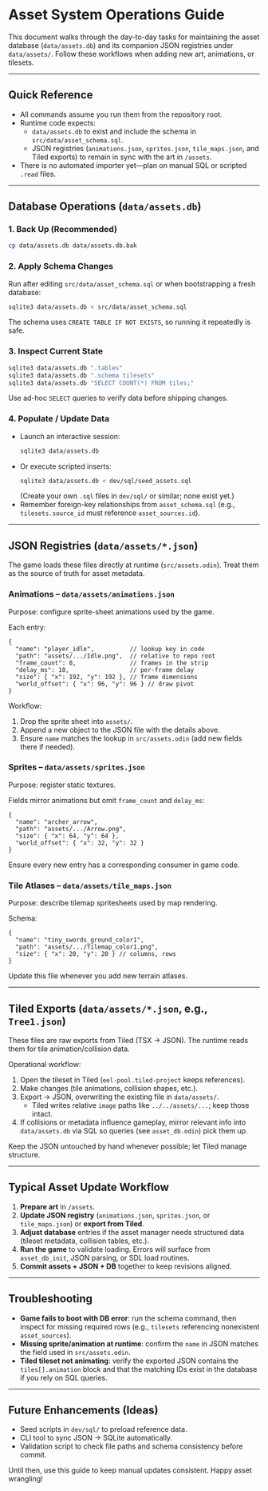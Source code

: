 # Asset System Operations Guide

This document walks through the day-to-day tasks for maintaining the asset database (`data/assets.db`) and its companion JSON registries under `data/assets/`. Follow these workflows when adding new art, animations, or tilesets.

---

## Quick Reference
- All commands assume you run them from the repository root.
- Runtime code expects:
  - `data/assets.db` to exist and include the schema in `src/data/asset_schema.sql`.
  - JSON registries (`animations.json`, `sprites.json`, `tile_maps.json`, and Tiled exports) to remain in sync with the art in `/assets`.
- There is no automated importer yet—plan on manual SQL or scripted `.read` files.

---

## Database Operations (`data/assets.db`)

### 1. Back Up (Recommended)
```bash
cp data/assets.db data/assets.db.bak
```

### 2. Apply Schema Changes
Run after editing `src/data/asset_schema.sql` or when bootstrapping a fresh database:
```bash
sqlite3 data/assets.db < src/data/asset_schema.sql
```
The schema uses `CREATE TABLE IF NOT EXISTS`, so running it repeatedly is safe.

### 3. Inspect Current State
```bash
sqlite3 data/assets.db ".tables"
sqlite3 data/assets.db ".schema tilesets"
sqlite3 data/assets.db "SELECT COUNT(*) FROM tiles;"
```
Use ad-hoc `SELECT` queries to verify data before shipping changes.

### 4. Populate / Update Data
- Launch an interactive session:
  ```bash
  sqlite3 data/assets.db
  ```
- Or execute scripted inserts:
  ```bash
  sqlite3 data/assets.db < dev/sql/seed_assets.sql
  ```
  (Create your own `.sql` files in `dev/sql/` or similar; none exist yet.)
- Remember foreign-key relationships from `asset_schema.sql` (e.g., `tilesets.source_id` must reference `asset_sources.id`).

---

## JSON Registries (`data/assets/*.json`)
The game loads these files directly at runtime (`src/assets.odin`). Treat them as the source of truth for asset metadata.

### Animations – `data/assets/animations.json`
Purpose: configure sprite-sheet animations used by the game.

Each entry:
```jsonc
{
  "name": "player_idle",          // lookup key in code
  "path": "assets/.../Idle.png",  // relative to repo root
  "frame_count": 8,               // frames in the strip
  "delay_ms": 10,                 // per-frame delay
  "size": { "x": 192, "y": 192 }, // frame dimensions
  "world_offset": { "x": 96, "y": 96 } // draw pivot
}
```
Workflow:
1. Drop the sprite sheet into `assets/`.
2. Append a new object to the JSON file with the details above.
3. Ensure `name` matches the lookup in `src/assets.odin` (add new fields there if needed).

### Sprites – `data/assets/sprites.json`
Purpose: register static textures.

Fields mirror animations but omit `frame_count` and `delay_ms`:
```jsonc
{
  "name": "archer_arrow",
  "path": "assets/.../Arrow.png",
  "size": { "x": 64, "y": 64 },
  "world_offset": { "x": 32, "y": 32 }
}
```
Ensure every new entry has a corresponding consumer in game code.

### Tile Atlases – `data/assets/tile_maps.json`
Purpose: describe tilemap spritesheets used by map rendering.

Schema:
```jsonc
{
  "name": "tiny_swords_ground_color1",
  "path": "assets/.../Tilemap_color1.png",
  "size": { "x": 20, "y": 20 } // columns, rows
}
```
Update this file whenever you add new terrain atlases.

---

## Tiled Exports (`data/assets/*.json`, e.g., `Tree1.json`)
These files are raw exports from Tiled (TSX → JSON). The runtime reads them for tile animation/collision data.

Operational workflow:
1. Open the tileset in Tiled (`eel-pool.tiled-project` keeps references).
2. Make changes (tile animations, collision shapes, etc.).
3. Export → JSON, overwriting the existing file in `data/assets/`.
   - Tiled writes relative `image` paths like `../../assets/...`; keep those intact.
4. If collisions or metadata influence gameplay, mirror relevant info into `data/assets.db` via SQL so queries (see `asset_db.odin`) pick them up.

Keep the JSON untouched by hand whenever possible; let Tiled manage structure.

---

## Typical Asset Update Workflow
1. **Prepare art** in `/assets`.
2. **Update JSON registry** (`animations.json`, `sprites.json`, or `tile_maps.json`) or **export from Tiled**.
3. **Adjust database** entries if the asset manager needs structured data (tileset metadata, collision tables, etc.).
4. **Run the game** to validate loading. Errors will surface from `asset_db_init`, JSON parsing, or SDL load routines.
5. **Commit assets + JSON + DB** together to keep revisions aligned.

---

## Troubleshooting
- **Game fails to boot with DB error**: run the schema command, then inspect for missing required rows (e.g., `tilesets` referencing nonexistent `asset_sources`).
- **Missing sprite/animation at runtime**: confirm the `name` in JSON matches the field used in `src/assets.odin`.
- **Tiled tileset not animating**: verify the exported JSON contains the `tiles[].animation` block and that the matching IDs exist in the database if you rely on SQL queries.

---

## Future Enhancements (Ideas)
- Seed scripts in `dev/sql/` to preload reference data.
- CLI tool to sync JSON → SQLite automatically.
- Validation script to check file paths and schema consistency before commit.

Until then, use this guide to keep manual updates consistent. Happy asset wrangling!
